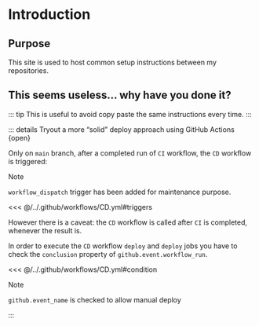 # Introduction

## Purpose

This site is used to host common setup instructions between my repositories.

## This seems useless... why have you done it?

::: tip
This is useful to avoid copy paste the same instructions every time.
:::

::: details Tryout a more “solid” deploy approach using GitHub Actions {open}

Only on `main` branch, after a completed run of `CI` workflow,
the `CD` workflow is triggered:

<!-- prettier-ignore -->
> [!NOTE]
> `workflow_dispatch` trigger has been added for maintenance purpose.

<<< @/../.github/workflows/CD.yml#triggers

However there is a caveat: the `CD` workflow is called after `CI` is completed,
whenever the result is.

In order to execute the `CD` workflow `deploy` and `deploy` jobs
you have to check the `conclusion` property of `github.event.workflow_run`.

<<< @/../.github/workflows/CD.yml#condition

<!-- prettier-ignore -->
> [!NOTE]
> `github.event_name` is checked to allow manual deploy

:::
